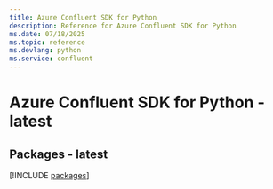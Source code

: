```yaml
---
title: Azure Confluent SDK for Python
description: Reference for Azure Confluent SDK for Python
ms.date: 07/18/2025
ms.topic: reference
ms.devlang: python
ms.service: confluent
---
```

# Azure Confluent SDK for Python - latest
## Packages - latest
[!INCLUDE [packages](confluent-index.md)]